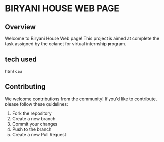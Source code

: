 # BIRYANI HOUSE WEB PAGE

## Overview

Welcome to Biryani House Web page! This project is aimed at complete the task assigned by the octanet for virtual internship program. 

## tech used
html
css


## Contributing

We welcome contributions from the community! If you'd like to contribute, please follow these guidelines:

1. Fork the repository
2. Create a new branch
3. Commit your changes 
4. Push to the branch
5. Create a new Pull Request


